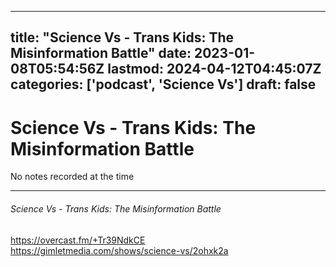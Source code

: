 
---
title: "Science Vs - Trans Kids: The Misinformation Battle"
date: 2023-01-08T05:54:56Z
lastmod: 2024-04-12T04:45:07Z
categories: ['podcast', 'Science Vs']
draft: false
---


# Science Vs - Trans Kids: The Misinformation Battle

No notes recorded at the time

- - -
###### Science Vs - Trans Kids: The Misinformation Battle

https://overcast.fm/+Tr39NdkCE  
https://gimletmedia.com/shows/science-vs/2ohxk2a

<!-- #public #podcast #Science Vs# -->

<!-- {BearID:0944C3BB-2FA9-4582-BAF0-E4910F28B4FC-28016-00002D97F824ABCE} -->
